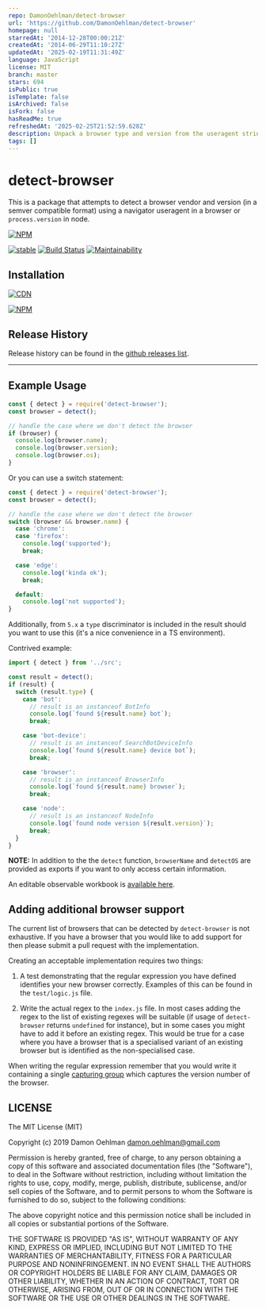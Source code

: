 ```yaml
---
repo: DamonOehlman/detect-browser
url: 'https://github.com/DamonOehlman/detect-browser'
homepage: null
starredAt: '2014-12-28T00:00:21Z'
createdAt: '2014-06-29T11:10:27Z'
updatedAt: '2025-02-19T11:31:49Z'
language: JavaScript
license: MIT
branch: master
stars: 694
isPublic: true
isTemplate: false
isArchived: false
isFork: false
hasReadMe: true
refreshedAt: '2025-02-25T21:52:59.628Z'
description: Unpack a browser type and version from the useragent string
tags: []
---
```


# detect-browser

This is a package that attempts to detect a browser vendor and version (in
a semver compatible format) using a navigator useragent in a browser or
`process.version` in node.

[![NPM](https://nodei.co/npm/detect-browser.png)](https://nodei.co/npm/detect-browser/)

[![stable](https://img.shields.io/badge/stability-stable-green.svg)](https://github.com/dominictarr/stability#stable) [![Build Status](https://api.travis-ci.org/DamonOehlman/detect-browser.svg?branch=master)](https://travis-ci.org/DamonOehlman/detect-browser) [![Maintainability](https://api.codeclimate.com/v1/badges/84947fce3f3b06da69d0/maintainability)](https://codeclimate.com/github/DamonOehlman/detect-browser/maintainability)

## Installation

[![CDN](https://img.shields.io/badge/CDN-UNPKG-blue.svg)](https://unpkg.com/browse/detect-browser)

[![NPM](https://img.shields.io/badge/Package-npm-purple.svg)](https://www.npmjs.com/package/detect-browser)

## Release History

Release history can be found in the [github releases list](https://github.com/DamonOehlman/detect-browser/releases).

---

## Example Usage

```js
const { detect } = require('detect-browser');
const browser = detect();

// handle the case where we don't detect the browser
if (browser) {
  console.log(browser.name);
  console.log(browser.version);
  console.log(browser.os);
}
```

Or you can use a switch statement:

```js
const { detect } = require('detect-browser');
const browser = detect();

// handle the case where we don't detect the browser
switch (browser && browser.name) {
  case 'chrome':
  case 'firefox':
    console.log('supported');
    break;

  case 'edge':
    console.log('kinda ok');
    break;

  default:
    console.log('not supported');
}
```

Additionally, from `5.x` a `type` discriminator is included in the result
should you want to use this (it's a nice convenience in a TS environment).

Contrived example:

```ts
import { detect } from '../src';

const result = detect();
if (result) {
  switch (result.type) {
    case 'bot':
      // result is an instanceof BotInfo
      console.log(`found ${result.name} bot`);
      break;

    case 'bot-device':
      // result is an instanceof SearchBotDeviceInfo
      console.log(`found ${result.name} device bot`);
      break;

    case 'browser':
      // result is an instanceof BrowserInfo
      console.log(`found ${result.name} browser`);
      break;

    case 'node':
      // result is an instanceof NodeInfo
      console.log(`found node version ${result.version}`);
      break;
  }
}
```

**NOTE:** In addition to the the `detect` function, `browserName` and
`detectOS` are provided as exports if you want to only access certain
information.

An editable observable workbook is [available here](https://observablehq.com/@rayshan/browser-detection-tester-using-the-detect-browser-package).

## Adding additional browser support

The current list of browsers that can be detected by `detect-browser` is
not exhaustive. If you have a browser that you would like to add support for
then please submit a pull request with the implementation.

Creating an acceptable implementation requires two things:

1. A test demonstrating that the regular expression you have defined identifies
   your new browser correctly. Examples of this can be found in the
   `test/logic.js` file.

2. Write the actual regex to the `index.js` file. In most cases adding
   the regex to the list of existing regexes will be suitable (if usage of `detect-browser`
   returns `undefined` for instance), but in some cases you might have to add it before
   an existing regex. This would be true for a case where you have a browser that
   is a specialised variant of an existing browser but is identified as the
   non-specialised case.

When writing the regular expression remember that you would write it containing a
single [capturing group](https://regexone.com/lesson/capturing_groups) which
captures the version number of the browser.

## LICENSE

The MIT License (MIT)

Copyright (c) 2019 Damon Oehlman <damon.oehlman@gmail.com>

Permission is hereby granted, free of charge, to any person obtaining a copy
of this software and associated documentation files (the "Software"), to deal
in the Software without restriction, including without limitation the rights
to use, copy, modify, merge, publish, distribute, sublicense, and/or sell
copies of the Software, and to permit persons to whom the Software is
furnished to do so, subject to the following conditions:

The above copyright notice and this permission notice shall be included in all
copies or substantial portions of the Software.

THE SOFTWARE IS PROVIDED "AS IS", WITHOUT WARRANTY OF ANY KIND, EXPRESS OR
IMPLIED, INCLUDING BUT NOT LIMITED TO THE WARRANTIES OF MERCHANTABILITY,
FITNESS FOR A PARTICULAR PURPOSE AND NONINFRINGEMENT. IN NO EVENT SHALL THE
AUTHORS OR COPYRIGHT HOLDERS BE LIABLE FOR ANY CLAIM, DAMAGES OR OTHER
LIABILITY, WHETHER IN AN ACTION OF CONTRACT, TORT OR OTHERWISE, ARISING FROM,
OUT OF OR IN CONNECTION WITH THE SOFTWARE OR THE USE OR OTHER DEALINGS IN THE
SOFTWARE.
